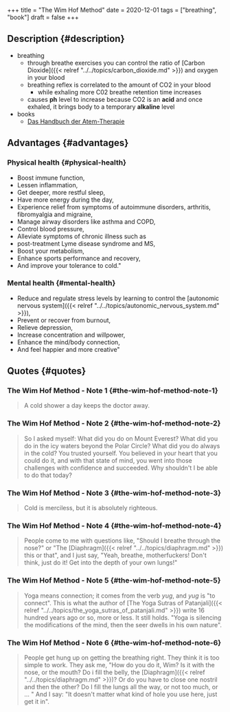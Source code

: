 +++
title = "The Wim Hof Method"
date = 2020-12-01
tags = ["breathing", "book"]
draft = false
+++

## Description {#description}

-   breathing
    -   through breathe exercises you can control the ratio of [Carbon Dioxide]({{< relref "../../topics/carbon_dioxide.md" >}}) and oxygen in your blood
    -   breathing reflex is correlated to the amount of CO2 in your blood
        -   while exhaling more C02 breathe retention time increases
    -   causes **ph** level to increase because CO2 is an **acid** and once exhaled, it brings body to a temporary **alkaline** level
-   books
    -   [Das Handbuch der Atem-Therapie](https://www.lovelybooks.de/autor/Wilfried-Ehrmann/Handbuch-der-Atem-Therapie-917154250-w/)


## Advantages {#advantages}


### Physical health {#physical-health}

-   Boost immune function,
-   Lessen inflammation,
-   Get deeper, more restful sleep,
-   Have more energy during the day,
-   Experience relief from symptoms of autoimmune disorders, arthritis, fibromyalgia and migraine,
-   Manage airway disorders like asthma and COPD,
-   Control blood pressure,
-   Alleviate symptoms of chronic illness such as
-   post-treatment Lyme disease syndrome and MS,
-   Boost your metabolism,
-   Enhance sports performance and recovery,
-   And improve your tolerance to cold."


### Mental health {#mental-health}

-   Reduce and regulate stress levels by learning to control the [autonomic nervous system]({{< relref "../../topics/autonomic_nervous_system.md" >}}),
-   Prevent or recover from burnout,
-   Relieve depression,
-   Increase concentration and willpower,
-   Enhance the mind/body connection,
-   And feel happier and more creative"


## Quotes {#quotes}


### The Wim Hof Method - Note 1 {#the-wim-hof-method-note-1}

> A cold shower a day keeps the doctor away.


### The Wim Hof Method - Note 2 {#the-wim-hof-method-note-2}

> So I asked myself: What did you do on Mount Everest? What did you do in the icy
> waters beyond the Polar Circle? What did you do always in the cold? You trusted
> yourself. You believed in your heart that you could do it, and with that state
> of mind, you went into those challenges with confidence and succeeded. Why
> shouldn't I be able to do that today?


### The Wim Hof Method - Note 3 {#the-wim-hof-method-note-3}

> Cold is merciless, but it is absolutely righteous.


### The Wim Hof Method - Note 4 {#the-wim-hof-method-note-4}

> People come to me with questions like, "Should I breathe through the nose?" or
> "The [Diaphragm]({{< relref "../../topics/diaphragm.md" >}}) this or that", and I just say, "Yeah, breathe, motherfuckers!
> Don't think, just do it! Get into the depth of your own lungs!"


### The Wim Hof Method - Note 5 {#the-wim-hof-method-note-5}

> Yoga means connection; it comes from the verb _yug_, and _yug_ is "to connect". This
> is what the author of [The Yoga Sutras of Patanjali]({{< relref "../../topics/the_yoga_sutras_of_patanjali.md" >}}) write 16 hundred years ago
> or so, more or less. It still holds. "Yoga is silencing the modifications of the
> mind, then the seer dwells in his own nature".


### The Wim Hof Method - Note 6 {#the-wim-hof-method-note-6}

> People get hung up on getting the breathing right. They think it is too simple
> to work. They ask me, "How do you do it, Wim? Is it with the nose, or the mouth?
> Do i fill the belly, the [Diaphragm]({{< relref "../../topics/diaphragm.md" >}})? Or do you have to close one nostril and then
> the other? Do I fill the lungs all the way, or not too much, or ... " And I say:
> "It doesn't matter what kind of hole you use here, just get it in".
